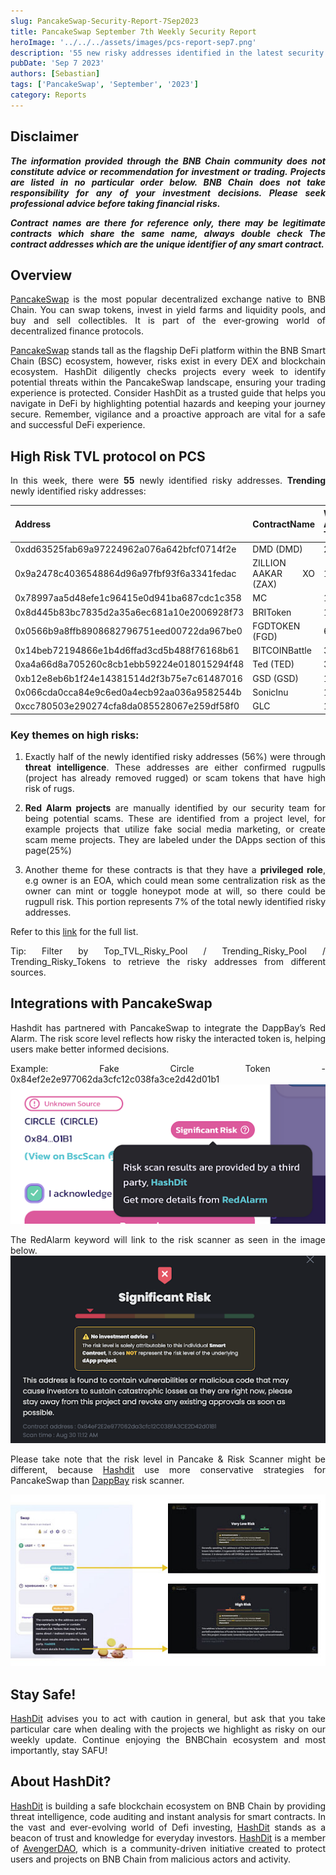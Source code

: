 ```yaml
---
slug: PancakeSwap-Security-Report-7Sep2023
title: PancakeSwap September 7th Weekly Security Report
heroImage: '../../../assets/images/pcs-report-sep7.png'
description: '55 new risky addresses identified in the latest security report'
pubDate: 'Sep 7 2023'
authors: [Sebastian]
tags: ['PancakeSwap', 'September', '2023']
category: Reports
---
```

<div align="justify">

## Disclaimer 


***The information provided through the BNB Chain community does not constitute advice or recommendation for investment or trading. Projects are listed in no particular order below. BNB Chain does not take responsibility for any of your investment decisions. Please seek professional advice before taking financial risks.***

***Contract names are there for reference only, there may be legitimate contracts which share the same name, always double check The contract addresses which are the unique identifier of any smart contract.***

## Overview
[PancakeSwap](https://pancakeswap.finance/) is the most popular decentralized exchange native to BNB Chain. You can swap tokens, invest in yield farms and liquidity pools, and buy and sell collectibles. It is part of the ever-growing world of decentralized finance protocols. 

[PancakeSwap](https://pancakeswap.finance/) stands tall as the flagship DeFi platform within the BNB Smart Chain (BSC) ecosystem, however, risks exist in every DEX and blockchain ecosystem. HashDit diligently checks projects every week to identify potential threats within the PancakeSwap landscape, ensuring your trading experience is protected. Consider HashDit as a trusted guide that helps you navigate in DeFi by highlighting potential hazards and keeping your journey secure. Remember, vigilance and a proactive approach are vital for a safe and successful DeFi experience.

## High Risk TVL protocol on PCS

In this week, there were **55** newly identified risky addresses.
**Trending** newly identified risky addresses: 

| Address      | 	ContractName |	Weekly Active Transactions |
| ----------- | 	----------- |	----------- |
|0xdd63525fab69a97224962a076a642bfcf0714f2e|	DMD (DMD)|	2688|
|0x9a2478c4036548864d96a97fbf93f6a3341fedac|	ZILLION AAKAR XO (ZAX)|	1399|
|0x78997aa5d48efe1c96415e0d941ba687cdc1c358|	MC|	1313|
|0x8d445b83bc7835d2a35a6ec681a10e2006928f73|	BRIToken|	1145|
|0x0566b9a8ffb8908682796751eed00722da967be0|	FGDTOKEN (FGD)|	682|
|0x14beb72194866e1b4d6ffad3cd5b488f76168b61|	BITCOINBattle|	378|
|0xa4a66d8a705260c8cb1ebb59224e018015294f48|	Ted (TED)|	327|
|0xb12e8eb6b1f24e14381514d2f3b75e7c61487016|	GSD (GSD)|	124|
|0x066cda0cca84e9c6ed0a4ecb92aa036a9582544b|	SonicInu|	121|
|0xcc780503e290274cfa8da085528067e259df58f0|	GLC|	121|

### Key themes on high risks:

1. Exactly half of the newly identified risky addresses (56%) were through **threat intelligence**. These addresses are either confirmed rugpulls (project has already removed rugged) or scam tokens that have high risk of rugs. 

2. **Red Alarm projects** are manually identified by our security team for being potential scams. These are identified from a project level, for example projects that utilize fake social media marketing, or create scam meme projects. They are labeled under the DApps section of this page(25%)

3. Another theme for these contracts is that they have a **privileged role**, e.g owner is an EOA, which could mean some centralization risk as the owner can mint or toggle honeypot mode at will, so there could be rugpull risk. This portion represents 7% of the total newly identified risky addresses.

Refer to this [link](https://github.com/hashdit/hashdit/blob/main/gitbook_source_code/data/09042023_most_popular_risky_address.csv) for the full list.

Tip: Filter by Top_TVL_Risky_Pool / Trending_Risky_Pool / Trending_Risky_Tokens to retrieve the risky addresses from different sources.

## Integrations with PancakeSwap
Hashdit has partnered with PancakeSwap to integrate the DappBay’s Red Alarm. The risk score level reflects how risky the interacted token is, helping users make better informed decisions.


Example: Fake Circle Token - 0x84ef2e2e977062da3cfc12c038fa3ce2d42d01b1
![IMG-1](../2023-08-31/1.png)

The RedAlarm keyword will link to the risk scanner as seen in the image below.
![IMG-2](../2023-08-31/2.png)

Please take note that the risk level in Pancake & Risk Scanner might be different, because [Hashdit](https://www.hashdit.io/en) use more conservative strategies for PancakeSwap than [DappBay](https://dappbay.bnbchain.org/) risk scanner.

![IMG-3](../2023-08-31/3.jpeg)

## Stay Safe!
[HashDit](https://www.hashdit.io/en) advises you to act with caution in general, but ask that you take particular care when dealing with the projects we highlight as risky on our weekly update. Continue enjoying the BNBChain ecosystem and most importantly, stay SAFU!

## About HashDit?
[HashDit](https://www.hashdit.io/en) is building a safe blockchain ecosystem on BNB Chain by providing threat intelligence, code auditing and instant analysis for smart contracts. In the vast and ever-evolving world of Defi investing, [HashDit](https://www.hashdit.io/en) stands as a beacon of trust and knowledge for everyday investors.  [HashDit](https://www.hashdit.io/en) is a member of [AvengerDAO](https://www.bnbchain.org/en/blog/introducing-avengerdao-the-security-initiative-protecting-users-from-malicious-actors/), which is a community-driven initiative created to protect users and projects on BNB Chain from malicious actors and activity.

</div>
